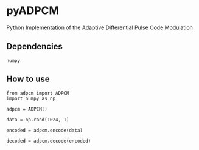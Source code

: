 # pyADPCM
Python Implementation of the Adaptive Differential Pulse Code Modulation


## Dependencies
```
numpy
```

## How to use

```
from adpcm import ADPCM
import numpy as np

adpcm = ADPCM()

data = np.rand(1024, 1)

encoded = adpcm.encode(data)

decoded = adpcm.decode(encoded)
```
